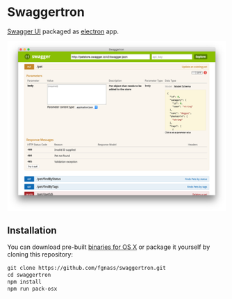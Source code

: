 # Swaggertron

[Swagger UI](http://swagger.io/swagger-ui/) packaged as [electron](http://electron.atom.io/) app.

![screenshot](screenshot.png)

## Installation

You can download pre-built [binaries for OS X](https://github.com/fgnass/swaggertron/releases) or
package it yourself by cloning this repository:

```
git clone https://github.com/fgnass/swaggertron.git
cd swaggertron
npm install
npm run pack-osx
```
